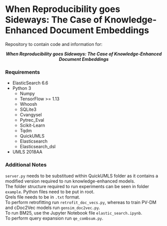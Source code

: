 # When Reproducibility goes Sideways: The Case of Knowledge-Enhanced Document Embeddings

Repository to contain code and information for: 
<p align="center">
<b><i>When Reproducibility goes Sideways: The Case of Knowledge-Enhanced Document Embeddings</i></b>
 </p>
 
### Requirements

- ElasticSearch 6.6
- Python 3
  - Numpy
  - TensorFlow >= 1.13
  - Whoosh
  - SQLite3
  - Cvangysel
  - Pytrec_Eval
  - Scikit-Learn
  - Tqdm
  - QuickUMLS
  - Elasticsearch
  - Elasticsearch_dsl
- UMLS 2018AA

### Additional Notes
``server.py`` needs to be substitued within QuickUMLS folder as it contains a modified version required to run knowledge-enhanced models.  
The folder structure required to run experiments can be seen in folder ``example``. Python files need to be put in root.  
Qrels file needs to be in ``.txt`` format.  
To perform retrofitting run ``retrofit_doc_vecs.py``, whereas to train PV-DM and cDoc2Vec models run ``gensim_doc2vec.py``.  
To run BM25, use the Jupyter Notebook file ``elastic_search.ipynb``.  
To perform query expansion run ``qe_combsum.py``.
